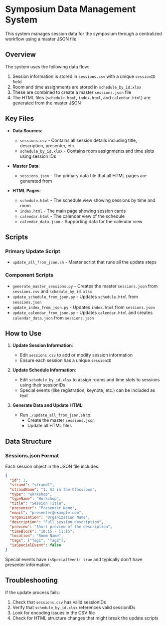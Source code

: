 # Symposium Data Management System

This system manages session data for the symposium through a centralized workflow using a master JSON file.

## Overview

The system uses the following data flow:
1. Session information is stored in `sessions.csv` with a unique `sessionID` field
2. Room and time assignments are stored in `schedule_by_id.xlsx`
3. These are combined to create a master `sessions.json` file
4. The HTML files (`schedule.html`, `index.html`, and `calendar.html`) are generated from the master JSON

## Key Files

- **Data Sources**:
  - `sessions.csv` - Contains all session details including title, description, presenter, etc.
  - `schedule_by_id.xlsx` - Contains room assignments and time slots using session IDs

- **Master Data**:
  - `sessions.json` - The primary data file that all HTML pages are generated from

- **HTML Pages**:
  - `schedule.html` - The schedule view showing sessions by time and room
  - `index.html` - The main page showing session cards
  - `calendar.html` - The calendar view of the schedule
  - `calendar_data.json` - Supporting data for the calendar view

## Scripts

### Primary Update Script
- `update_all_from_json.sh` - Master script that runs all the update steps

### Component Scripts
- `generate_master_sessions.py` - Creates the master `sessions.json` from `sessions.csv` and `schedule_by_id.xlsx`
- `update_schedule_from_json.py` - Updates `schedule.html` from `sessions.json`
- `update_index_from_json.py` - Updates `index.html` from `sessions.json`
- `update_calendar_from_json.py` - Updates `calendar.html` and creates `calendar_data.json` from `sessions.json`

## How to Use

1. **Update Session Information**:
   - Edit `sessions.csv` to add or modify session information
   - Ensure each session has a unique `sessionID`

2. **Update Schedule Information**:
   - Edit `schedule_by_id.xlsx` to assign rooms and time slots to sessions using their sessionIDs
   - Special events (like registration, keynote, etc.) can be included as text

3. **Generate Data and Update HTML**:
   - Run `./update_all_from_json.sh` to:
     - Create the master `sessions.json`
     - Update all HTML files

## Data Structure

### Sessions.json Format
Each session object in the JSON file includes:

```json
{
  "id": 1,
  "strand": "strand1",
  "strandName": "1: AI in the Classroom",
  "type": "workshop",
  "typeName": "Workshop",
  "title": "Session Title",
  "presenter": "Presenter Name",
  "email": "presenter@example.com",
  "organization": "Organization Name",
  "description": "Full session description",
  "preview": "Short preview of the description",
  "timeBlock": "10:15 - 11:15",
  "location": "Room Name",
  "tags": ["Tag1", "Tag2"],
  "isSpecialEvent": false
}
```

Special events have `isSpecialEvent: true` and typically don't have presenter information.

## Troubleshooting

If the update process fails:

1. Check that `sessions.csv` has valid sessionIDs
2. Verify that `schedule_by_id.xlsx` references valid sessionIDs
3. Look for encoding issues in the CSV file
4. Check for HTML structure changes that might break the update scripts

